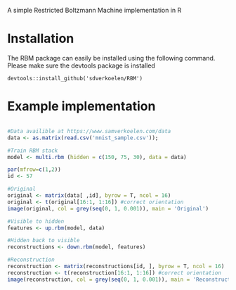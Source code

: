 A simple Restricted Boltzmann Machine implementation in R

# Installation
The RBM package can easily be installed using the following command. Please make sure the devtools package is installed
```
devtools::install_github('sdverkoelen/RBM')
```

# Example implementation
```R

#Data availible at https://www.samverkoelen.com/data
data <- as.matrix(read.csv('mnist_sample.csv'));

#Train RBM stack
model <- multi.rbm (hidden = c(150, 75, 30), data = data)

par(mfrow=c(1,2))
id <- 57

#Original
original <- matrix(data[ ,id], byrow = T, ncol = 16)
original <- t(original[16:1, 1:16]) #correct orientation
image(original, col = grey(seq(0, 1, 0.001)), main = 'Original')

#Visible to hidden
features <- up.rbm(model, data)

#Hidden back to visible
reconstructions <- down.rbm(model, features)

#Reconstruction
reconstruction <- matrix(reconstructions[id, ], byrow = T, ncol = 16)
reconstruction <- t(reconstruction[16:1, 1:16]) #correct orientation
image(reconstruction, col = grey(seq(0, 1, 0.001)), main = 'Reconstruction')
```
